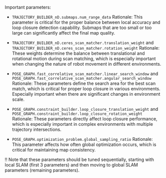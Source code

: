 Important parameters:

- `TRAJECTORY_BUILDER_nD.submaps.num_range_data`
Rationale: This parameter is critical for the proper balance between local accuracy and loop closure detection capability. Submaps that are too small or too large can significantly affect the final map quality.

- `TRAJECTORY_BUILDER_nD.ceres_scan_matcher.translation_weight` and `TRAJECTORY_BUILDER_nD.ceres_scan_matcher.rotation_weight`
Rationale: These weights determine the balance between translational and rotational motion during scan matching, which is especially important when changing the nature of robot movement in different environments.

- `POSE_GRAPH.fast_correlative_scan_matcher.linear_search_window` and `POSE_GRAPH.fast_correlative_scan_matcher.angular_search_window`
Rationale: These parameters define the search area for the best scan match, which is critical for proper loop closure in various environments. Especially important when there are significant changes in environment scale.

- `POSE_GRAPH.constraint_builder.loop_closure_translation_weight` and `POSE_GRAPH.constraint_builder.loop_closure_rotation_weight`
Rationale: These parameters directly affect loop closure performance, which is especially important in complex environments with multiple trajectory intersections.

- `POSE_GRAPH.optimization_problem.global_sampling_ratio`
Rationale: This parameter affects how often global optimization occurs, which is critical for maintaining map consistency.

!! Note that these parameters should be tuned sequentially, starting with local SLAM (first 3 parameters) and then moving to global SLAM parameters (remaining parameters).
